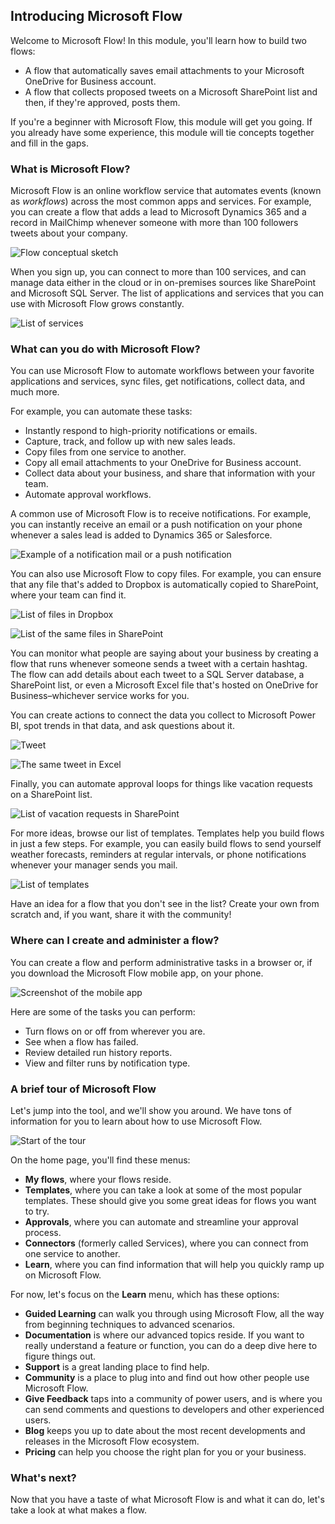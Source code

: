 ## Introducing Microsoft Flow
Welcome to Microsoft Flow! In this module, you'll learn how to build two flows:

- A flow that automatically saves email attachments to your Microsoft OneDrive for Business account.
- A flow that collects proposed tweets on a Microsoft SharePoint list and then, if they're approved, posts them.

If you're a beginner with Microsoft Flow, this module will get you going. If you already have some experience, this module will tie concepts together and fill in the gaps.

### What is Microsoft Flow?
Microsoft Flow is an online workflow service that automates events (known as *workflows*) across the most common apps and services. For example, you can create a flow that adds a lead to Microsoft Dynamics 365 and a record in MailChimp whenever someone with more than 100 followers tweets about your company.

![Flow conceptual sketch](../media/flow-conceptual.png)

When you sign up, you can connect to more than 100 services, and can manage data either in the cloud or in on-premises sources like SharePoint and Microsoft SQL Server. The list of applications and services that you can use with Microsoft Flow grows constantly.

![List of services](../media/flow-services.png)

### What can you do with Microsoft Flow?
You can use Microsoft Flow to automate workflows between your favorite applications and services, sync files, get notifications, collect data, and much more. 

For example, you can automate these tasks:

* Instantly respond to high-priority notifications or emails.
* Capture, track, and follow up with new sales leads.
* Copy files from one service to another.
* Copy all email attachments to your OneDrive for Business account.
* Collect data about your business, and share that information with your team.
* Automate approval workflows.

A common use of Microsoft Flow is to receive notifications. For example, you can instantly receive an email or a push notification on your phone whenever a sales lead is added to Dynamics 365 or Salesforce.

![Example of a notification mail or a push notification](../media/sales-lead.png)

You can also use Microsoft Flow to copy files. For example, you can ensure that any file that's added to Dropbox is automatically copied to SharePoint, where your team can find it.

![List of files in Dropbox](../media/dropbox-files.png) 

![List of the same files in SharePoint](../media/sharepoint-files.png) 

You can monitor what people are saying about your business by creating a flow that runs whenever someone sends a tweet with a certain hashtag. The flow can add details about each tweet to a SQL Server database, a SharePoint list, or even a Microsoft Excel file that's hosted on OneDrive for Business–whichever service works for you. 

You can create actions to connect the data you collect to Microsoft Power BI, spot trends in that data, and ask questions about it.

![Tweet](../media/tweets-to-excel.png)

![The same tweet in Excel](../media/excel-tweets.png)

Finally, you can automate approval loops for things like vacation requests on a SharePoint list.

![List of vacation requests in SharePoint](../media/vacation-requests.png)

For more ideas, browse our list of templates. Templates help you build flows in just a few steps. For example, you can easily build flows to send yourself weather forecasts, reminders at regular intervals, or phone notifications whenever your manager sends you mail.

![List of templates](../media/templates-you-might-use.png)

Have an idea for a flow that you don't see in the list? Create your own from scratch and, if you want, share it with the community!

### Where can I create and administer a flow?
You can create a flow and perform administrative tasks in a browser or, if you download the Microsoft Flow mobile app, on your phone.

![Screenshot of the mobile app](../media/screen-mobile-app.png)

Here are some of the tasks you can perform:

* Turn flows on or off from wherever you are.
* See when a flow has failed.
* Review detailed run history reports.
* View and filter runs by notification type.

### A brief tour of Microsoft Flow
Let's jump into the tool, and we'll show you around. We have tons of information for you to learn about how to use Microsoft Flow.

![Start of the tour](../media/start-of-tour.png)

On the home page, you'll find these menus:

* **My flows**, where your flows reside.
* **Templates**, where you can take a look at some of the most popular templates. These should give you some great ideas for flows you want to try.
* **Approvals**, where you can automate and streamline your approval process.
* **Connectors** (formerly called Services), where you can connect from one service to another.
* **Learn**, where you can find information that will help you quickly ramp up on Microsoft Flow.

For now, let's focus on the **Learn** menu, which has these options:

* **Guided Learning** can walk you through using Microsoft Flow, all the way from beginning techniques to advanced scenarios.
* **Documentation** is where our advanced topics reside. If you want to really understand a feature or function, you can do a deep dive here to figure things out.
* **Support** is a great landing place to find help.
* **Community** is a place to plug into and find out how other people use Microsoft Flow.
* **Give Feedback** taps into a community of power users, and is where you can send comments and questions to developers and other experienced users.
* **Blog** keeps you up to date about the most recent developments and releases in the Microsoft Flow ecosystem.
* **Pricing** can help you choose the right plan for you or your business.

### What's next?
Now that you have a taste of what Microsoft Flow is and what it can do, let's take a look at what makes a flow.
